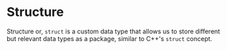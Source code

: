 # Structure
Structure or, `struct` is a custom data type that allows us to store different but relevant data types as a package, similar to C++'s `struct` concept.